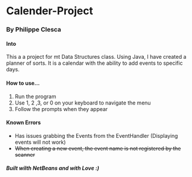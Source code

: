 <!-- MD File (Used by github) View the reposatory here for the formatted README: https://github.com/Pckool/Calender-Project -->
# Calender-Project 
### By Philippe Clesca
#### Into
This a a project for mt Data Structures class. Using Java, I have created a planner of sorts. It is a calendar with the ability to add events to specific days.

#### How to use...
1. Run the program
2. Use 1, 2 ,3, or 0 on your keyboard to navigate the menu
3. Follow the prompts when they appear

#### Known Errors
- Has issues grabbing the Events from the EventHandler (Displaying events will not work)
- ~~When creating a new event, the event name is not registered by the scanner~~

##### Built wilth NetBeans and with Love :)